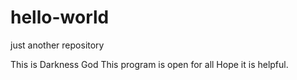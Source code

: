 # hello-world
just another repository

This is Darkness God
This program is open for all
Hope it is helpful. 
